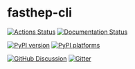 # fasthep-cli

[![Actions Status][actions-badge]][actions-link]
[![Documentation Status][rtd-badge]][rtd-link]

[![PyPI version][pypi-version]][pypi-link]
[![PyPI platforms][pypi-platforms]][pypi-link]

[![GitHub Discussion][github-discussions-badge]][github-discussions-link]
[![Gitter][gitter-badge]][gitter-link]

<!-- prettier-ignore-start -->
[actions-badge]:            https://github.com/FAST-HEP/fasthep-cli/workflows/CI/badge.svg
[actions-link]:             https://github.com/FAST-HEP/fasthep-cli/actions
[github-discussions-badge]: https://img.shields.io/static/v1?label=Discussions&message=Ask&color=blue&logo=github
[github-discussions-link]:  https://github.com/FAST-HEP/fasthep-cli/discussions
[gitter-badge]:             https://badges.gitter.im/https://github.com/FAST-HEP/fasthep-cli/community.svg
[gitter-link]:              https://gitter.im/https://github.com/FAST-HEP/fasthep-cli/community?utm_source=badge&utm_medium=badge&utm_campaign=pr-badge
[pypi-link]:                https://pypi.org/project/fasthep-cli/
[pypi-platforms]:           https://img.shields.io/pypi/pyversions/fasthep-cli
[pypi-version]:             https://badge.fury.io/py/fasthep-cli.svg
[rtd-badge]:                https://readthedocs.org/projects/fasthep-cli/badge/?version=latest
[rtd-link]:                 https://fasthep-cli.readthedocs.io/en/latest/?badge=latest
[sk-badge]:                 https://scikit-hep.org/assets/images/Scikit--HEP-Project-blue.svg
<!-- prettier-ignore-end -->
